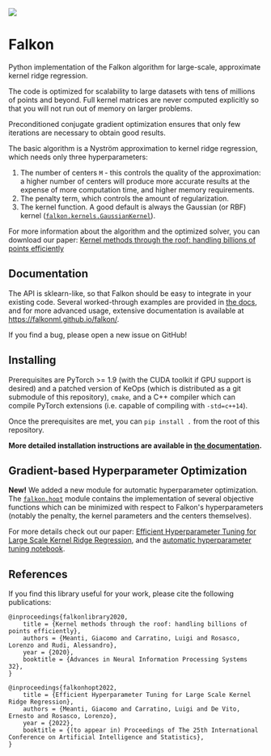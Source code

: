 [![](https://codecov.io/gh/FalkonML/falkon/branch/master/graphs/badge.svg?branch=master)](https://codecov.io/gh/FalkonML/falkon/)

# Falkon

Python implementation of the Falkon algorithm for large-scale, approximate kernel ridge regression.

The code is optimized for scalability to large datasets with tens of millions of points and beyond.
Full kernel matrices are never computed explicitly so that you will not run out of memory on larger problems.

Preconditioned conjugate gradient optimization ensures that only few iterations are necessary to obtain good results.

The basic algorithm is a Nyström approximation to kernel ridge regression, which needs only three hyperparameters:
 1. The number of centers `M` - this controls the quality of the approximation: a higher number of centers will
    produce more accurate results at the expense of more computation time, and higher memory requirements.
 2. The penalty term, which controls the amount of regularization.
 3. The kernel function. A good default is always the Gaussian (or RBF) kernel
    ([`falkon.kernels.GaussianKernel`](https://falkonml.github.io/falkon/api_reference/kernels.html#gaussian-kernel)).

For more information about the algorithm and the optimized solver, you can download our paper:
[Kernel methods through the roof: handling billions of points efficiently](https://arxiv.org/abs/2006.10350)

## Documentation

The API is sklearn-like, so that Falkon should be easy to integrate in your existing code. 
Several worked-through examples are provided in [the docs](https://falkonml.github.io/falkon/examples/examples.html),
and for more advanced usage, extensive documentation is available at https://falkonml.github.io/falkon/.

If you find a bug, please open a new issue on GitHub!


## Installing

Prerequisites are PyTorch >= 1.9 (with the CUDA toolkit if GPU support is desired) and a patched version of KeOps (which
is distributed as a git submodule of this repository), `cmake`, and a C++ compiler which can compile PyTorch extensions
(i.e. capable of compiling with `-std=c++14`).

Once the prerequisites are met, you can `pip install .` from the root of this repository.

**More detailed installation instructions are available in [the documentation](https://falkonml.github.io/falkon/install.html).**

## Gradient-based Hyperparameter Optimization

**New!** We added a new module for automatic hyperparameter optimization. 
The [`falkon.hopt`](https://falkonml.github.io/falkon/api_reference/hopt.html) module contains the implementation
of several objective functions which can be minimized with respect to Falkon's hyperparameters (notably the penalty, 
the kernel parameters and the centers themselves).

For more details check out our paper: 
[Efficient Hyperparameter Tuning for Large Scale Kernel Ridge Regression](http://arxiv.org/abs/2201.06314),
and the [automatic hyperparameter tuning notebook](https://falkonml.github.io/falkon/examples/hyperopt.html).

## References

If you find this library useful for your work, please cite the following publications:
```
@inproceedings{falkonlibrary2020,
    title = {Kernel methods through the roof: handling billions of points efficiently},
    authors = {Meanti, Giacomo and Carratino, Luigi and Rosasco, Lorenzo and Rudi, Alessandro},
    year = {2020},
    booktitle = {Advances in Neural Information Processing Systems 32},
}
```
```
@inproceedings{falkonhopt2022,
    title = {Efficient Hyperparameter Tuning for Large Scale Kernel Ridge Regression},
    authors = {Meanti, Giacomo and Carratino, Luigi and De Vito, Ernesto and Rosasco, Lorenzo},
    year = {2022},
    booktitle = {(to appear in) Proceedings of The 25th International Conference on Artificial Intelligence and Statistics},
}
```
